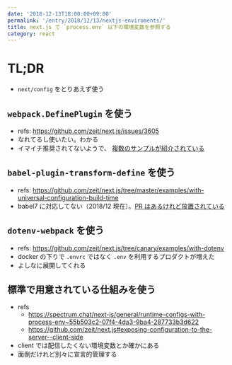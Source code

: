 ```yaml
---
date: '2018-12-13T18:00:00+09:00'
permalink: '/entry/2018/12/13/nextjs-enviroments/'
title: next.js で `process.env` 以下の環境変数を参照する
category: react
---
```


# TL;DR

- `next/config` をとりあえず使う

## `webpack.DefinePlugin` を使う

- refs: <https://github.com/zeit/next.js/issues/3605>
- なれてるし使いたい。わかる
- イマイチ推奨されてないようで、
  [複数のサンプルが紹介されている](https://github.com/zeit/next.js/issues/3605#issuecomment-359512586)

## `babel-plugin-transform-define` を使う

- refs:
  <https://github.com/zeit/next.js/tree/master/examples/with-universal-configuration-build-time>
- babel7 に対応してない（2018/12
  現在）。[PR はあるけれど放置されている](https://github.com/FormidableLabs/babel-plugin-transform-define/pull/49)

## `dotenv-webpack` を使う

- refs: <https://github.com/zeit/next.js/tree/canary/examples/with-dotenv>
- docker の下りで `.envrc` ではなく `.env` を利用するプロダクトが増えた
- よしなに展開してくれる

## 標準で用意されている仕組みを使う

- refs
  - <https://spectrum.chat/next-js/general/runtime-configs-with-process-env~55b503c2-07f4-4da3-9ba4-287733b3d622>
  - <https://github.com/zeit/next.js#exposing-configuration-to-the-server--client-side>
- client では配信したくない環境変数とか確かにある
- 面倒だけれど別々に宣言的管理する
